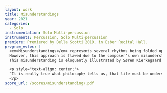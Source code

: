 ```yaml
---
layout: work
title: Misunderstandings
year: 2021
categories:
  - Solo
instrumentation: Solo Multi-percussion
instruments: Percussion, Solo Multi-percussion
premiere: Premiered by Bella Scotti 2019, in Esber Recital Hall.
program_notes: |
  <em>Misunderstandings</em> represents several rhythms being folded upon themselves with respect to time.
  However, this approach is flawed due to the composer’s own misunderstandings regarding the inversion of these rhythms.
  This misunderstanding is eloquently illustrated by Søren Kierkegaard.

  <p style="text-align: center;">
  “It is really true what philosophy tells us, that life must be understood backwards. But with this, one forgets the second proposition, that it must be lived forwards." - Søren Kierkegaard
  </p>
score_url: /scores/misunderstandings.pdf
---
```


